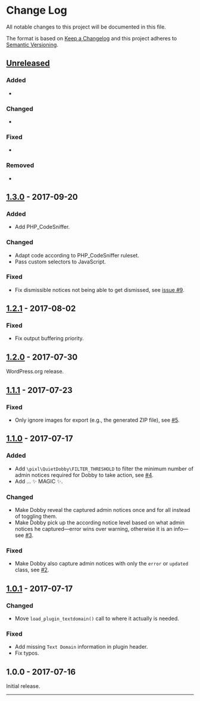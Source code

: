 # Change Log

All notable changes to this project will be documented in this file.

The format is based on [Keep a Changelog](http://keepachangelog.com/) and this project adheres to [Semantic Versioning](http://semver.org/).

## [Unreleased]

### Added

- 

### Changed

- 

### Fixed

- 

### Removed

- 

## [1.3.0] - 2017-09-20

### Added

- Add PHP_CodeSniffer.

### Changed

- Adapt code according to PHP_CodeSniffer ruleset.
- Pass custom selectors to JavaScript.

### Fixed

- Fix dismissible notices not being able to get dismissed, see [issue #9](https://github.com/tfrommen/Dobby/issues/9).

## [1.2.1] - 2017-08-02

### Fixed

- Fix output buffering priority.

## [1.2.0] - 2017-07-30

WordPress.org release.

## [1.1.1] - 2017-07-23

### Fixed

- Only ignore images for export (e.g., the generated ZIP file), see [#5](https://github.com/tfrommen/Dobby/issues/5).

## [1.1.0] - 2017-07-17

### Added

- Add `\pixl\QuietDobby\FILTER_THRESHOLD` to filter the minimum number of admin notices required for Dobby to take action, see [#4](https://github.com/tfrommen/Dobby/issues/4).
- Add ... ✨ MAGIC ✨.

### Changed

- Make Dobby reveal the captured admin notices once and for all instead of toggling them.
- Make Dobby pick up the according notice level based on what admin notices he captured—error wins over warning, otherwise it is an info—see [#3](https://github.com/tfrommen/Dobby/issues/3).

### Fixed

- Make Dobby also capture admin notices with only the `error` or `updated` class, see [#2](https://github.com/tfrommen/Dobby/issues/2).

## [1.0.1] - 2017-07-17

### Changed

- Move `load_plugin_textdomain()` call to where it actually is needed.

### Fixed

- Add missing `Text Domain` information in plugin header.
- Fix typos.

## 1.0.0 - 2017-07-16

Initial release.

----

[Unreleased]: https://github.com/tfrommen/Dobby/compare/v1.3.0...HEAD
[1.3.0]: https://github.com/tfrommen/Dobby/compare/v1.2.1...v1.3.0
[1.2.1]: https://github.com/tfrommen/Dobby/compare/v1.2.0...v1.2.1
[1.2.0]: https://github.com/tfrommen/Dobby/compare/v1.1.1...v1.2.0
[1.1.1]: https://github.com/tfrommen/Dobby/compare/v1.1.0...v1.1.1
[1.1.0]: https://github.com/tfrommen/Dobby/compare/v1.0.1...v1.1.0
[1.0.1]: https://github.com/tfrommen/Dobby/compare/v1.0.0...v1.0.1
